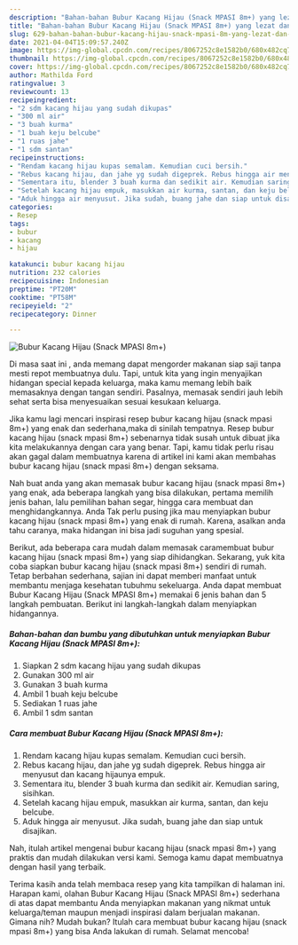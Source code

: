 ```yaml
---
description: "Bahan-bahan Bubur Kacang Hijau (Snack MPASI 8m+) yang lezat dan Mudah Dibuat"
title: "Bahan-bahan Bubur Kacang Hijau (Snack MPASI 8m+) yang lezat dan Mudah Dibuat"
slug: 629-bahan-bahan-bubur-kacang-hijau-snack-mpasi-8m-yang-lezat-dan-mudah-dibuat
date: 2021-04-04T15:09:57.240Z
image: https://img-global.cpcdn.com/recipes/8067252c8e1582b0/680x482cq70/bubur-kacang-hijau-snack-mpasi-8m-foto-resep-utama.jpg
thumbnail: https://img-global.cpcdn.com/recipes/8067252c8e1582b0/680x482cq70/bubur-kacang-hijau-snack-mpasi-8m-foto-resep-utama.jpg
cover: https://img-global.cpcdn.com/recipes/8067252c8e1582b0/680x482cq70/bubur-kacang-hijau-snack-mpasi-8m-foto-resep-utama.jpg
author: Mathilda Ford
ratingvalue: 3
reviewcount: 13
recipeingredient:
- "2 sdm kacang hijau yang sudah dikupas"
- "300 ml air"
- "3 buah kurma"
- "1 buah keju belcube"
- "1 ruas jahe"
- "1 sdm santan"
recipeinstructions:
- "Rendam kacang hijau kupas semalam. Kemudian cuci bersih."
- "Rebus kacang hijau, dan jahe yg sudah digeprek. Rebus hingga air menyusut dan kacang hijaunya empuk."
- "Sementara itu, blender 3 buah kurma dan sedikit air. Kemudian saring, sisihkan."
- "Setelah kacang hijau empuk, masukkan air kurma, santan, dan keju belcube."
- "Aduk hingga air menyusut. Jika sudah, buang jahe dan siap untuk disajikan."
categories:
- Resep
tags:
- bubur
- kacang
- hijau

katakunci: bubur kacang hijau 
nutrition: 232 calories
recipecuisine: Indonesian
preptime: "PT20M"
cooktime: "PT58M"
recipeyield: "2"
recipecategory: Dinner

---
```



![Bubur Kacang Hijau (Snack MPASI 8m+)](https://img-global.cpcdn.com/recipes/8067252c8e1582b0/680x482cq70/bubur-kacang-hijau-snack-mpasi-8m-foto-resep-utama.jpg)

Di masa  saat ini , anda memang dapat mengorder makanan siap saji tanpa mesti repot membuatnya dulu. Tapi, untuk kita yang ingin menyajikan hidangan special kepada keluarga, maka kamu memang lebih baik memasaknya dengan tangan sendiri. Pasalnya, memasak sendiri jauh lebih sehat serta bisa menyesuaikan sesuai kesukaan keluarga.

Jika kamu lagi mencari inspirasi resep bubur kacang hijau (snack mpasi 8m+) yang enak dan sederhana,maka di sinilah tempatnya. Resep bubur kacang hijau (snack mpasi 8m+)  sebenarnya tidak susah untuk dibuat jika kita melakukannya dengan cara yang benar. Tapi, kamu tidak perlu risau akan gagal dalam membuatnya 
karena di artikel ini kami akan membahas bubur kacang hijau (snack mpasi 8m+) dengan seksama.  



Nah buat anda yang akan memasak bubur kacang hijau (snack mpasi 8m+) yang enak, ada beberapa langkah yang bisa dilakukan, pertama memilih jenis bahan, lalu pemilihan bahan segar, hingga cara membuat dan menghidangkannya. Anda Tak perlu pusing jika mau menyiapkan bubur kacang hijau (snack mpasi 8m+) yang enak di rumah. Karena, asalkan anda  tahu caranya, maka hidangan ini bisa jadi suguhan yang spesial.

Berikut, ada beberapa cara mudah dalam memasak caramembuat bubur kacang hijau (snack mpasi 8m+) yang siap dihidangkan. Sekarang, yuk kita coba siapkan bubur kacang hijau (snack mpasi 8m+) sendiri di rumah. Tetap berbahan sederhana, sajian ini dapat memberi manfaat untuk membantu menjaga kesehatan tubuhmu sekeluarga. Anda dapat membuat Bubur Kacang Hijau (Snack MPASI 8m+) memakai 6 jenis bahan dan 5 langkah pembuatan. Berikut ini langkah-langkah dalam menyiapkan hidangannya.

<!--inarticleads1-->

##### Bahan-bahan dan bumbu yang dibutuhkan untuk menyiapkan Bubur Kacang Hijau (Snack MPASI 8m+):

1. Siapkan 2 sdm kacang hijau yang sudah dikupas
1. Gunakan 300 ml air
1. Gunakan 3 buah kurma
1. Ambil 1 buah keju belcube
1. Sediakan 1 ruas jahe
1. Ambil 1 sdm santan




<!--inarticleads2-->

##### Cara membuat Bubur Kacang Hijau (Snack MPASI 8m+):

1. Rendam kacang hijau kupas semalam. Kemudian cuci bersih.
1. Rebus kacang hijau, dan jahe yg sudah digeprek. Rebus hingga air menyusut dan kacang hijaunya empuk.
1. Sementara itu, blender 3 buah kurma dan sedikit air. Kemudian saring, sisihkan.
1. Setelah kacang hijau empuk, masukkan air kurma, santan, dan keju belcube.
1. Aduk hingga air menyusut. Jika sudah, buang jahe dan siap untuk disajikan.




Nah, itulah artikel mengenai  bubur kacang hijau (snack mpasi 8m+)  yang praktis dan mudah dilakukan versi kami. Semoga kamu dapat membuatnya dengan hasil yang terbaik. 

Terima kasih anda telah membaca resep yang kita tampilkan di halaman ini. Harapan kami, olahan  Bubur Kacang Hijau (Snack MPASI 8m+) sederhana di atas dapat membantu Anda menyiapkan makanan yang nikmat untuk keluarga/teman maupun menjadi inspirasi dalam berjualan makanan. Gimana nih? Mudah bukan? Itulah cara membuat bubur kacang hijau (snack mpasi 8m+) yang bisa Anda lakukan di rumah. Selamat mencoba!

